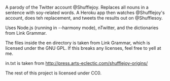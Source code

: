 A parody of the Twitter account @Shufflejoy. Replaces all nouns in a sentence with soy-related words. A Heroku app then watches @Shufflejoy's account, does teh replacement, and tweets the results out on @Shufflesoy.

Uses Node.js (running in --harmony mode), nTwitter, and the dictionaries from Link Grammar.

The files inside the en directory is taken from Link Grammar, which is licensed under the GNU GPL. If this breaks any licenses, feel free to yell at me.

in.txt is taken from http://press.arts-eclectic.com/shufflejoy-origins/

The rest of this project is licensed under CC0.
